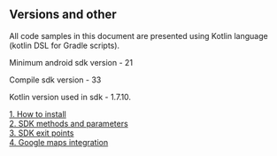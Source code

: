 ## Versions and other

All code samples in this document are presented using Kotlin language (kotlin DSL for Gradle scripts).

Minimum android sdk version - 21

Compile sdk version - 33

Kotlin version used in sdk - 1.7.10. 

[1. How to install](how_to_install.md)  
[2. SDK methods and parameters](methods_and_parameters.md)  
[3. SDK exit points](sdk_exit_points.md)  
[4. Google maps integration](maps_integration.md)  
